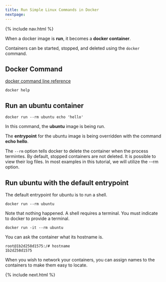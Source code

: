 ```yaml
---
title: Run Simple Linux Commands in Docker
nextpage: 
---
```

{% include nav.html %}

When a docker image is **run**, it becomes a **docker container**.  

Containers can be started, stopped, and deleted using the `docker` command.

## Docker Command
[docker command line reference](https://docs.docker.com/engine/reference/commandline/docker/)

```
docker help
```

## Run an ubuntu container

```
docker run --rm ubuntu echo 'hello'
```

In this command, the **ubuntu** image is being run.  

The **entrypoint** for the ubuntu image is being overridden with the command **echo hello**.

The `--rm` option tells docker to delete the container when the process termintes.  By default, stopped containers are not deleted.  It is possible to view their log files.  In most examples in this tutorial, we will utilize the --rm option.

## Run ubuntu with the default entrypoint

The default entrypoint for ubuntu is to run a shell. 

```
docker run --rm ubuntu 
```

Note that nothing happened.  A shell requires a terminal.  You must indicate to docker to provide a terminal.

```
docker run -it --rm ubuntu 
```

You can ask the container what its hostname is.
```
root@1b2d258d1575:/# hostname
1b2d258d1575
```

When you wish to network your containers, you can assign names to the containers to make them easy to locate.

{% include next.html %}